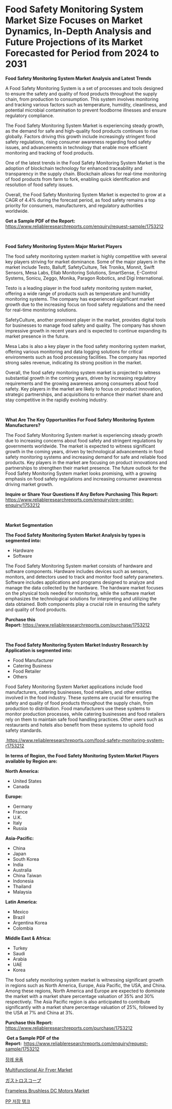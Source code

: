<p><h1>Food Safety Monitoring System Market Size Focuses on Market Dynamics, In-Depth Analysis and Future Projections of its Market Forecasted for Period from 2024 to 2031</h1></p><p><strong>Food Safety Monitoring System Market Analysis and Latest Trends</strong></p>
<p><p>A Food Safety Monitoring System is a set of processes and tools designed to ensure the safety and quality of food products throughout the supply chain, from production to consumption. This system involves monitoring and tracking various factors such as temperature, humidity, cleanliness, and potential microbial contamination to prevent foodborne illnesses and ensure regulatory compliance.</p><p>The Food Safety Monitoring System Market is experiencing steady growth, as the demand for safe and high-quality food products continues to rise globally. Factors driving this growth include increasingly stringent food safety regulations, rising consumer awareness regarding food safety issues, and advancements in technology that enable more efficient monitoring and tracking of food products.</p><p>One of the latest trends in the Food Safety Monitoring System Market is the adoption of blockchain technology for enhanced traceability and transparency in the supply chain. Blockchain allows for real-time monitoring of food products from farm to fork, enabling quick identification and resolution of food safety issues.</p><p>Overall, the Food Safety Monitoring System Market is expected to grow at a CAGR of 4.4% during the forecast period, as food safety remains a top priority for consumers, manufacturers, and regulatory authorities worldwide.</p></p>
<p><strong>Get a Sample PDF of the Report:&nbsp;</strong> <a href="https://www.reliableresearchreports.com/enquiry/request-sample/1753212">https://www.reliableresearchreports.com/enquiry/request-sample/1753212</a></p>
<p>&nbsp;</p>
<p><strong>Food Safety Monitoring System Major Market Players</strong></p>
<p><p>The food safety monitoring system market is highly competitive with several key players striving for market dominance. Some of the major players in the market include Testo, Balluff, SafetyCulture, Tek Troniks, Monnit, Swift Sensors, Mesa Labs, Ellab Monitoring Solutions, SmartSense, E-Control Systems, Sonicu, Zeggo, Monika, Paragon Robotics, and Digi International.</p><p>Testo is a leading player in the food safety monitoring system market, offering a wide range of products such as temperature and humidity monitoring systems. The company has experienced significant market growth due to the increasing focus on food safety regulations and the need for real-time monitoring solutions.</p><p>SafetyCulture, another prominent player in the market, provides digital tools for businesses to manage food safety and quality. The company has shown impressive growth in recent years and is expected to continue expanding its market presence in the future.</p><p>Mesa Labs is also a key player in the food safety monitoring system market, offering various monitoring and data logging solutions for critical environments such as food processing facilities. The company has reported strong sales revenue, indicating its strong position in the market.</p><p>Overall, the food safety monitoring system market is projected to witness substantial growth in the coming years, driven by increasing regulatory requirements and the growing awareness among consumers about food safety. Key players in the market are likely to focus on product innovation, strategic partnerships, and acquisitions to enhance their market share and stay competitive in the rapidly evolving industry.</p></p>
<p>&nbsp;</p>
<p><strong>What Are The Key Opportunities For Food Safety Monitoring System Manufacturers?</strong></p>
<p><p>The Food Safety Monitoring System market is experiencing steady growth due to increasing concerns about food safety and stringent regulations by governments worldwide. The market is expected to witness significant growth in the coming years, driven by technological advancements in food safety monitoring systems and increasing demand for safe and reliable food products. Key players in the market are focusing on product innovations and partnerships to strengthen their market presence. The future outlook for the Food Safety Monitoring System market looks promising, with a growing emphasis on food safety regulations and increasing consumer awareness driving market growth.</p></p>
<p><strong>Inquire or Share Your Questions If Any Before Purchasing This Report:</strong> <a href="https://www.reliableresearchreports.com/enquiry/pre-order-enquiry/1753212">https://www.reliableresearchreports.com/enquiry/pre-order-enquiry/1753212</a></p>
<p>&nbsp;</p>
<p><strong>Market Segmentation</strong></p>
<p><strong>The Food Safety Monitoring System Market Analysis by types is segmented into:</strong></p>
<p><ul><li>Hardware</li><li>Software</li></ul></p>
<p><p>The Food Safety Monitoring System market consists of hardware and software components. Hardware includes devices such as sensors, monitors, and detectors used to track and monitor food safety parameters. Software includes applications and programs designed to analyze and manage the data collected by the hardware. The hardware market focuses on the physical tools needed for monitoring, while the software market emphasizes the technological solutions for interpreting and utilizing the data obtained. Both components play a crucial role in ensuring the safety and quality of food products.</p></p>
<p><strong>Purchase this Report:&nbsp;</strong><a href="https://www.reliableresearchreports.com/purchase/1753212">https://www.reliableresearchreports.com/purchase/1753212</a></p>
<p>&nbsp;</p>
<p><strong>The Food Safety Monitoring System Market Industry Research by Application is segmented into:</strong></p>
<p><ul><li>Food Manufacturer</li><li>Catering Business</li><li>Food Retailer</li><li>Others</li></ul></p>
<p><p>Food Safety Monitoring System Market applications include food manufacturers, catering businesses, food retailers, and other entities involved in the food industry. These systems are crucial for ensuring the safety and quality of food products throughout the supply chain, from production to distribution. Food manufacturers use these systems to monitor production processes, while catering businesses and food retailers rely on them to maintain safe food handling practices. Other users such as restaurants and hotels also benefit from these systems to uphold food safety standards.</p></p>
<p><a href="https://www.reliableresearchreports.com/food-safety-monitoring-system-r1753212">&nbsp;https://www.reliableresearchreports.com/food-safety-monitoring-system-r1753212</a></p>
<p><strong>In terms of Region, the Food Safety Monitoring System Market Players available by Region are:</strong></p>
<p>
    <p> <strong> North America: </strong>
        <ul>
            <li>United States</li>
            <li>Canada</li>
        </ul>
        </p> 
    <p> <strong> Europe: </strong>
        <ul>
            <li>Germany</li>
            <li>France</li>
            <li>U.K.</li>
            <li>Italy</li>
            <li>Russia</li>
        </ul>
        </p> 
    <p> <strong> Asia-Pacific: </strong>
        <ul>
            <li>China</li>
            <li>Japan</li>
            <li>South Korea</li>
            <li>India</li>
            <li>Australia</li>
            <li>China Taiwan</li>
            <li>Indonesia</li>
            <li>Thailand</li>
            <li>Malaysia</li>
        </ul>
        </p> 
    <p> <strong> Latin America: </strong>
        <ul>
            <li>Mexico</li>
            <li>Brazil</li>
            <li>Argentina Korea</li>
            <li>Colombia</li>
        </ul>
        </p> 
    <p> <strong> Middle East & Africa: </strong>
        <ul>
            <li>Turkey</li>
            <li>Saudi</li>
            <li>Arabia</li>
            <li>UAE</li>
            <li>Korea</li>
        </ul>
    </p>
    </p>
<p><p>The food safety monitoring system market is witnessing significant growth in regions such as North America, Europe, Asia Pacific, the USA, and China. Among these regions, North America and Europe are expected to dominate the market with a market share percentage valuation of 35% and 30% respectively. The Asia Pacific region is also anticipated to contribute significantly with a market share percentage valuation of 25%, followed by the USA at 7% and China at 3%.</p></p>
<p><strong>Purchase this Report: </strong><a href="https://www.reliableresearchreports.com/purchase/1753212">https://www.reliableresearchreports.com/purchase/1753212</a></p>
<p>&nbsp;<strong>Get a Sample PDF of the Report:&nbsp;&nbsp;</strong><a href="https://www.reliableresearchreports.com/enquiry/request-sample/1753212">https://www.reliableresearchreports.com/enquiry/request-sample/1753212</a></p>
<p><strong></strong></p>
<p><p><a href="https://medium.com/@kasandrarempel/%EC%9E%A5%EB%A1%80-%EC%9A%A9%ED%92%88-%EC%8B%9C%EC%9E%A5-%EA%B7%9C%EB%AA%A8-%EB%B0%8F-%EC%8B%9C%EC%9E%A5-%EB%8F%99%ED%96%A5-%EC%99%84%EB%B2%BD%ED%95%9C-%EC%82%B0%EC%97%85-%EA%B0%9C%EC%9A%94-2024%EB%85%84%EB%B6%80%ED%84%B0-2031%EB%85%84%EA%B9%8C%EC%A7%80-afbdc1d246a0">장례 용품</a></p><p><a href="https://www.linkedin.com/pulse/multifunctional-air-fryer-market-size-cagr-trends-2024-2030-1u5xf?trackingId=0UwWt7xkRvTznpgrRz9pfg%3D%3D">Multifunctional Air Fryer Market</a></p><p><a href="https://medium.com/@trevawiszk20231/%E3%82%AC%E3%82%B9%E3%83%88%E3%83%AD%E3%82%B9%E3%82%B3%E3%83%BC%E3%83%97%E5%B8%82%E5%A0%B4%E3%81%AE%E8%A6%8F%E6%A8%A1-cagr-%E3%83%88%E3%83%AC%E3%83%B3%E3%83%89-2024%E5%B9%B4-2030%E5%B9%B4-0f334ac77d67">ガストロスコープ</a></p><p><a href="https://www.linkedin.com/pulse/analyzing-frameless-brushless-dc-motors-market-global-industry-0eaof?trackingId=nJmzo70%2FP8GG7pIzMxWivw%3D%3D">Frameless Brushless DC Motors Market</a></p><p><a href="https://medium.com/@leonidasalazar756/pp-%EC%A0%80%EC%9E%A5-%ED%83%B1%ED%81%AC-%EC%8B%9C%EC%9E%A5%EC%9D%80-%EC%8B%9C%EC%9E%A5-%EC%A0%90%EC%9C%A0%EC%9C%A8-%ED%81%AC%EA%B8%B0-%EB%B0%8F-2031%EB%85%84%EA%B9%8C%EC%A7%80-%EC%98%88%EC%83%81%EB%90%9C-%EC%98%88%EC%B8%A1%EC%97%90-%EC%B4%88%EC%A0%90%EC%9D%84-%EB%A7%9E%EC%B6%A5%EB%8B%88%EB%8B%A4-5052ebf5c092">PP 저장 탱크</a></p></p>
